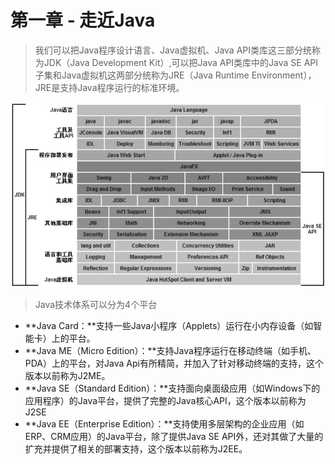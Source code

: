 # 第一章 - 走近Java

> 我们可以把Java程序设计语言、Java虚拟机、Java API类库这三部分统称为JDK（Java Development Kit）,可以把Java API类库中的Java SE API子集和Java虚拟机这两部分统称为JRE（Java Runtime Environment），JRE是支持Java程序运行的标准环境。

![Java&#x6280;&#x672F;&#x4F53;&#x7CFB;&#x6240;&#x5305;&#x542B;&#x7684;&#x5185;&#x5BB9;](../.gitbook/assets/wei-xin-tu-pian-20190625100918.png)

> Java技术体系可以分为4个平台

* **Java Card：**支持一些Java小程序（Applets）运行在小内存设备（如智能卡）上的平台。
* **Java ME（Micro Edition）：**支持Java程序运行在移动终端（如手机、PDA）上的平台，对Java Api有所精简，并加入了针对移动终端的支持，这个版本以前称为J2ME。
* **Java SE（Standard Edition）：**支持面向桌面级应用（如Windows下的应用程序）的Java平台，提供了完整的Java核心API，这个版本以前称为J2SE
* **Java EE（Enterprise Edition）：**支持使用多层架构的企业应用（如ERP、CRM应用）的Java平台，除了提供Java SE API外，还对其做了大量的扩充并提供了相关的部署支持，这个版本以前称为J2EE。



